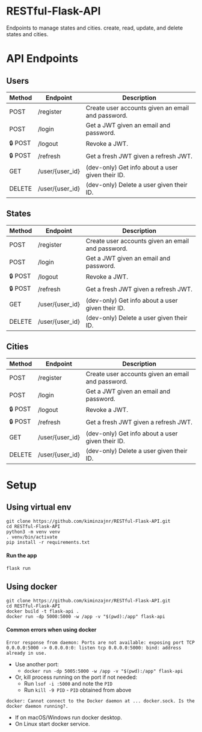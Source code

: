 # RESTful-Flask-API
Endpoints to manage states and cities.
create, read, update, and delete states and cities.

# API Endpoints

## Users

| Method | Endpoint          | Description                                       |
|--------|-------------------|---------------------------------------------------|
| POST   | /register         | Create user accounts given an email and password. |
| POST   | /login            | Get a JWT given an email and password.            |
| 🔒 POST | /logout           | Revoke a JWT.                                      |
| 🔒 POST | /refresh          | Get a fresh JWT given a refresh JWT.              |
| GET    | /user/{user_id}   | (dev-only) Get info about a user given their ID.  |
| DELETE | /user/{user_id}   | (dev-only) Delete a user given their ID.          |

## States

| Method | Endpoint          | Description                                       |
|--------|-------------------|---------------------------------------------------|
| POST   | /register         | Create user accounts given an email and password. |
| POST   | /login            | Get a JWT given an email and password.            |
| 🔒 POST | /logout           | Revoke a JWT.                                      |
| 🔒 POST | /refresh          | Get a fresh JWT given a refresh JWT.              |
| GET    | /user/{user_id}   | (dev-only) Get info about a user given their ID.  |
| DELETE | /user/{user_id}   | (dev-only) Delete a user given their ID.          |

## Cities

| Method | Endpoint          | Description                                       |
|--------|-------------------|---------------------------------------------------|
| POST   | /register         | Create user accounts given an email and password. |
| POST   | /login            | Get a JWT given an email and password.            |
| 🔒 POST | /logout           | Revoke a JWT.                                      |
| 🔒 POST | /refresh          | Get a fresh JWT given a refresh JWT.              |
| GET    | /user/{user_id}   | (dev-only) Get info about a user given their ID.  |
| DELETE | /user/{user_id}   | (dev-only) Delete a user given their ID.          |

# Setup

## Using virtual env
```
git clone https://github.com/kiminzajnr/RESTful-Flask-API.git
cd RESTful-Flask-API
python3 -m venv venv
. venv/bin/activate
pip install -r requirements.txt
```

#### Run the app
```
flask run
```

## Using docker
```
git clone https://github.com/kiminzajnr/RESTful-Flask-API.git
cd RESTful-Flask-API
docker build -t flask-api .
docker run -dp 5000:5000 -w /app -v "$(pwd):/app" flask-api
```

#### Common errors when using docker
`Error response from daemon: Ports are not available: exposing port TCP 0.0.0.0:5000 -> 0.0.0.0:0: listen tcp 0.0.0.0:5000: bind: address already in use.`

- Use another port:
    - `docker run -dp 5005:5000 -w /app -v "$(pwd):/app" flask-api`
- Or, kill process running on the port if not needed:
    - Run `lsof -i :5000` and note the `PID`
    - Run `kill -9 PID` - `PID` obtained from above

`docker: Cannot connect to the Docker daemon at ... docker.sock. Is the docker daemon running?.`
- If on macOS/Windows run docker desktop.
- On Linux start docker service.
